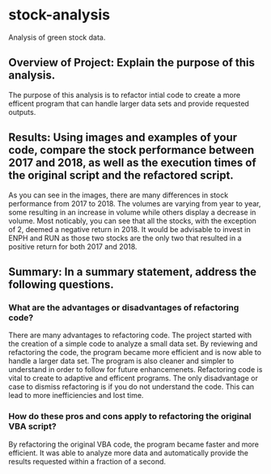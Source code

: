 # stock-analysis
Analysis of green stock data.

## Overview of Project: Explain the purpose of this analysis.
The purpose of this analysis is to refactor intial code to create a more efficent program that can handle larger data sets and provide requested outputs. 

## Results: Using images and examples of your code, compare the stock performance between 2017 and 2018, as well as the execution times of the original script and the refactored script.
As you can see in the images, there are many differences in stock performance from 2017 to 2018. The volumes are varying from year to year, some resulting in an increase in volume while others display a decrease in volume. Most noticably, you can see that all the stocks, with the exception of 2, deemed a negative return in 2018. It would be advisable to invest in ENPH and RUN as those two stocks are the only two that resulted in a positive return for both 2017 and 2018. 

## Summary: In a summary statement, address the following questions.
### What are the advantages or disadvantages of refactoring code?
There are many advantages to refactoring code. The project started with the creation of a simple code to analyze a small data set. By reviewing and refactoring the code, the program became more efficient and is now able to handle a larger data set. The program is also cleaner and simpler to understand in order to follow for future enhancemenets. Refactoring code is vital to create to adaptive and efficent programs. The only disadvantage or case to dismiss refactoring is if you do not understand the code. This can lead to more inefficiencies and lost time.

### How do these pros and cons apply to refactoring the original VBA script?
By refactoring the original VBA code, the program became faster and more efficient. It was able to analyze more data and automatically provide the results requested within a fraction of a second.
